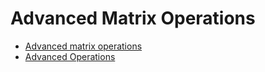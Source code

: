 # Advanced Matrix Operations

* [Advanced matrix operations](10-advance-matrix-operations.md)
* [Advanced Operations](11-advanced-operations.md)
